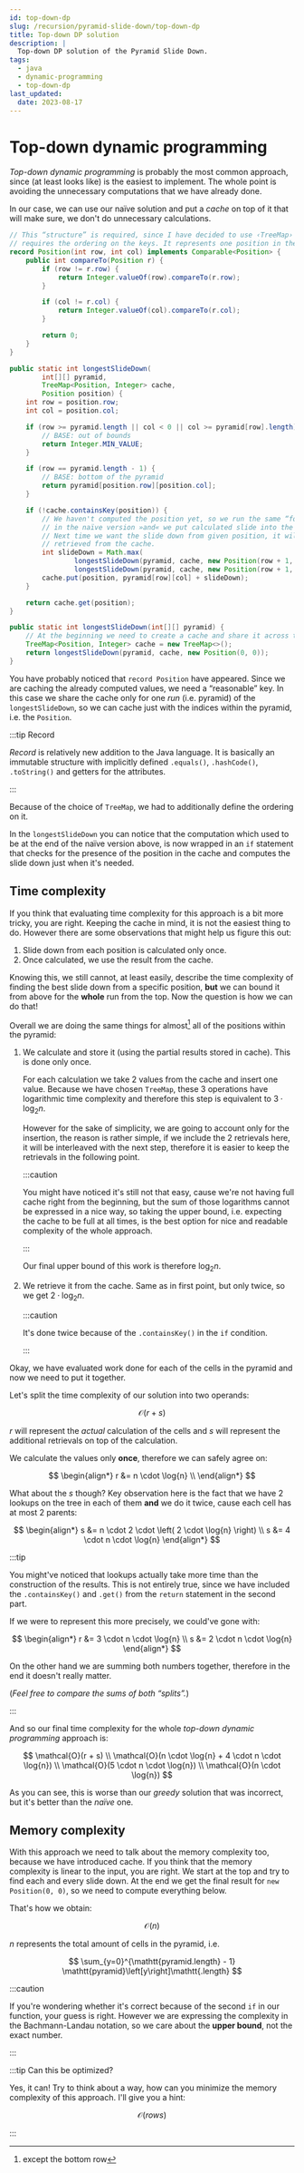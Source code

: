 ```yaml
---
id: top-down-dp
slug: /recursion/pyramid-slide-down/top-down-dp
title: Top-down DP solution
description: |
  Top-down DP solution of the Pyramid Slide Down.
tags:
  - java
  - dynamic-programming
  - top-down-dp
last_updated:
  date: 2023-08-17
---
```


# Top-down dynamic programming

_Top-down dynamic programming_ is probably the most common approach, since (at
least looks like) is the easiest to implement. The whole point is avoiding the
unnecessary computations that we have already done.

In our case, we can use our naïve solution and put a _cache_ on top of it that
will make sure, we don't do unnecessary calculations.

```java
// This “structure” is required, since I have decided to use ‹TreeMap› which
// requires the ordering on the keys. It represents one position in the pyramid.
record Position(int row, int col) implements Comparable<Position> {
    public int compareTo(Position r) {
        if (row != r.row) {
            return Integer.valueOf(row).compareTo(r.row);
        }

        if (col != r.col) {
            return Integer.valueOf(col).compareTo(r.col);
        }

        return 0;
    }
}

public static int longestSlideDown(
        int[][] pyramid,
        TreeMap<Position, Integer> cache,
        Position position) {
    int row = position.row;
    int col = position.col;

    if (row >= pyramid.length || col < 0 || col >= pyramid[row].length) {
        // BASE: out of bounds
        return Integer.MIN_VALUE;
    }

    if (row == pyramid.length - 1) {
        // BASE: bottom of the pyramid
        return pyramid[position.row][position.col];
    }

    if (!cache.containsKey(position)) {
        // We haven't computed the position yet, so we run the same “formula” as
        // in the naïve version »and« we put calculated slide into the cache.
        // Next time we want the slide down from given position, it will be just
        // retrieved from the cache.
        int slideDown = Math.max(
                longestSlideDown(pyramid, cache, new Position(row + 1, col)),
                longestSlideDown(pyramid, cache, new Position(row + 1, col + 1)));
        cache.put(position, pyramid[row][col] + slideDown);
    }

    return cache.get(position);
}

public static int longestSlideDown(int[][] pyramid) {
    // At the beginning we need to create a cache and share it across the calls.
    TreeMap<Position, Integer> cache = new TreeMap<>();
    return longestSlideDown(pyramid, cache, new Position(0, 0));
}
```

You have probably noticed that `record Position` have appeared. Since we are
caching the already computed values, we need a “reasonable” key. In this case we
share the cache only for one _run_ (i.e. pyramid) of the `longestSlideDown`, so
we can cache just with the indices within the pyramid, i.e. the `Position`.

:::tip Record

_Record_ is relatively new addition to the Java language. It is basically an
immutable structure with implicitly defined `.equals()`, `.hashCode()`,
`.toString()` and getters for the attributes.

:::

Because of the choice of `TreeMap`, we had to additionally define the ordering
on it.

In the `longestSlideDown` you can notice that the computation which used to be
at the end of the naïve version above, is now wrapped in an `if` statement that
checks for the presence of the position in the cache and computes the slide down
just when it's needed.

## Time complexity

If you think that evaluating time complexity for this approach is a bit more
tricky, you are right. Keeping the cache in mind, it is not the easiest thing
to do. However there are some observations that might help us figure this out:

1. Slide down from each position is calculated only once.
2. Once calculated, we use the result from the cache.

Knowing this, we still cannot, at least easily, describe the time complexity of
finding the best slide down from a specific position, **but** we can bound it
from above for the **whole** run from the top. Now the question is how we can do
that!

Overall we are doing the same things for almost[^1] all of the positions within
the pyramid:

1. We calculate and store it (using the partial results stored in cache). This
   is done only once.

   For each calculation we take 2 values from the cache and insert one value.
   Because we have chosen `TreeMap`, these 3 operations have logarithmic time
   complexity and therefore this step is equivalent to $3 \cdot \log_2{n}$.

   However for the sake of simplicity, we are going to account only for the
   insertion, the reason is rather simple, if we include the 2 retrievals here,
   it will be interleaved with the next step, therefore it is easier to keep the
   retrievals in the following point.

   :::caution

   You might have noticed it's still not that easy, cause we're not having full
   cache right from the beginning, but the sum of those logarithms cannot be
   expressed in a nice way, so taking the upper bound, i.e. expecting the cache
   to be full at all times, is the best option for nice and readable complexity
   of the whole approach.

   :::

   Our final upper bound of this work is therefore $\log_2{n}$.

2. We retrieve it from the cache. Same as in first point, but only twice, so we
   get $2 \cdot \log_2{n}$.

   :::caution

   It's done twice because of the `.containsKey()` in the `if` condition.

   :::

Okay, we have evaluated work done for each of the cells in the pyramid and now
we need to put it together.

Let's split the time complexity of our solution into two operands:

$$
\mathcal{O}(r + s)
$$

$r$ will represent the _actual_ calculation of the cells and $s$ will represent
the additional retrievals on top of the calculation.

We calculate the values only **once**, therefore we can safely agree on:

$$
\begin{align*}
r &= n \cdot \log{n} \\
\end{align*}
$$

What about the $s$ though? Key observation here is the fact that we have 2
lookups on the tree in each of them **and** we do it twice, cause each cell has
at most 2 parents:

$$
\begin{align*}
s &= n \cdot 2 \cdot \left( 2 \cdot \log{n} \right) \\
s &= 4 \cdot n \cdot \log{n}
\end{align*}
$$

:::tip

You might've noticed that lookups actually take more time than the construction
of the results. This is not entirely true, since we have included the
`.containsKey()` and `.get()` from the `return` statement in the second part.

If we were to represent this more precisely, we could've gone with:

$$
\begin{align*}
r &= 3 \cdot n \cdot \log{n} \\
s &= 2 \cdot n \cdot \log{n}
\end{align*}
$$

On the other hand we are summing both numbers together, therefore in the end it
doesn't really matter.

(_Feel free to compare the sums of both “splits”._)

:::

And so our final time complexity for the whole _top-down dynamic programming_
approach is:

$$
\mathcal{O}(r + s) \\
\mathcal{O}(n \cdot \log{n} + 4 \cdot n \cdot \log{n}) \\
\mathcal{O}(5 \cdot n \cdot \log{n}) \\
\mathcal{O}(n \cdot \log{n})
$$

As you can see, this is worse than our _greedy_ solution that was incorrect, but
it's better than the _naïve_ one.

## Memory complexity

With this approach we need to talk about the memory complexity too, because we
have introduced cache. If you think that the memory complexity is linear to the
input, you are right. We start at the top and try to find each and every slide
down. At the end we get the final result for `new Position(0, 0)`, so we need to
compute everything below.

That's how we obtain:

$$
\mathcal{O}(n)
$$

$n$ represents the total amount of cells in the pyramid, i.e.

$$
\sum_{y=0}^{\mathtt{pyramid.length} - 1} \mathtt{pyramid}\left[y\right]\mathtt{.length}
$$

:::caution

If you're wondering whether it's correct because of the second `if` in our
function, your guess is right. However we are expressing the complexity in the
Bachmann-Landau notation, so we care about the **upper bound**, not the exact
number.

:::

:::tip Can this be optimized?

Yes, it can! Try to think about a way, how can you minimize the memory
complexity of this approach. I'll give you a hint:

$$
\mathcal{O}(rows)
$$

:::

[^1]: except the bottom row
